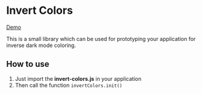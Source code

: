 # Invert Colors

[Demo](https://anirbannath.github.io/invert-dom-colors/)

This is a small library which can be used for prototyping your application for inverse dark mode coloring.

## How to use

1. Just import the **invert-colors.js** in your application
2. Then call the function `invertColors.init()`
